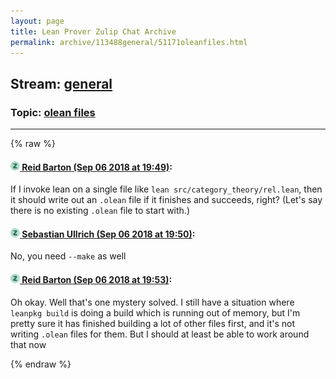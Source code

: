 ```yaml
---
layout: page
title: Lean Prover Zulip Chat Archive 
permalink: archive/113488general/51171oleanfiles.html
---
```


## Stream: [general](index.html)
### Topic: [olean files](51171oleanfiles.html)

---


{% raw %}
#### [![Click to go to Zulip](../../assets/img/zulip2.png) Reid Barton (Sep 06 2018 at 19:49)](https://leanprover.zulipchat.com/#narrow/stream/113488-general/topic/olean%20files/near/133457869):
If I invoke lean on a single file like `lean src/category_theory/rel.lean`, then it should write out an `.olean` file if it finishes and succeeds, right? (Let's say there is no existing `.olean` file to start with.)

#### [![Click to go to Zulip](../../assets/img/zulip2.png) Sebastian Ullrich (Sep 06 2018 at 19:50)](https://leanprover.zulipchat.com/#narrow/stream/113488-general/topic/olean%20files/near/133457924):
No, you need `--make` as well

#### [![Click to go to Zulip](../../assets/img/zulip2.png) Reid Barton (Sep 06 2018 at 19:53)](https://leanprover.zulipchat.com/#narrow/stream/113488-general/topic/olean%20files/near/133458106):
Oh okay. Well that's one mystery solved.
I still have a situation where `leanpkg build` is doing a build which is running out of memory, but I'm pretty sure it has finished building a lot of other files first, and it's not writing `.olean` files for them. But I should at least be able to work around that now


{% endraw %}
